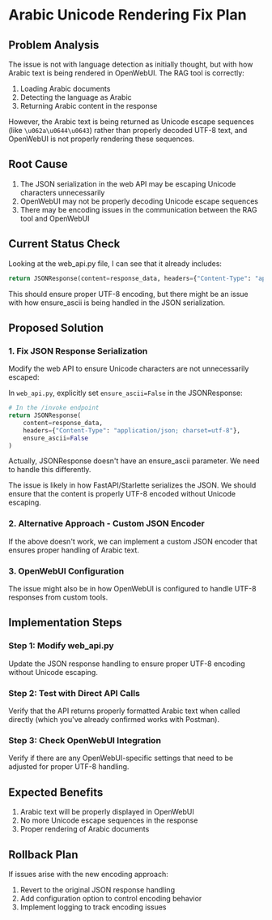 # Arabic Unicode Rendering Fix Plan

## Problem Analysis

The issue is not with language detection as initially thought, but with how Arabic text is being rendered in OpenWebUI. The RAG tool is correctly:

1. Loading Arabic documents
2. Detecting the language as Arabic
3. Returning Arabic content in the response

However, the Arabic text is being returned as Unicode escape sequences (like `\u062a\u0644\u0643`) rather than properly decoded UTF-8 text, and OpenWebUI is not properly rendering these sequences.

## Root Cause

1. The JSON serialization in the web API may be escaping Unicode characters unnecessarily
2. OpenWebUI may not be properly decoding Unicode escape sequences
3. There may be encoding issues in the communication between the RAG tool and OpenWebUI

## Current Status Check

Looking at the web_api.py file, I can see that it already includes:
```python
return JSONResponse(content=response_data, headers={"Content-Type": "application/json; charset=utf-8"})
```

This should ensure proper UTF-8 encoding, but there might be an issue with how ensure_ascii is being handled in the JSON serialization.

## Proposed Solution

### 1. Fix JSON Response Serialization

Modify the web API to ensure Unicode characters are not unnecessarily escaped:

In `web_api.py`, explicitly set `ensure_ascii=False` in the JSONResponse:

```python
# In the /invoke endpoint
return JSONResponse(
    content=response_data, 
    headers={"Content-Type": "application/json; charset=utf-8"},
    ensure_ascii=False
)
```

Actually, JSONResponse doesn't have an ensure_ascii parameter. We need to handle this differently.

The issue is likely in how FastAPI/Starlette serializes the JSON. We should ensure that the content is properly UTF-8 encoded without Unicode escaping.

### 2. Alternative Approach - Custom JSON Encoder

If the above doesn't work, we can implement a custom JSON encoder that ensures proper handling of Arabic text.

### 3. OpenWebUI Configuration

The issue might also be in how OpenWebUI is configured to handle UTF-8 responses from custom tools.

## Implementation Steps

### Step 1: Modify web_api.py

Update the JSON response handling to ensure proper UTF-8 encoding without Unicode escaping.

### Step 2: Test with Direct API Calls

Verify that the API returns properly formatted Arabic text when called directly (which you've already confirmed works with Postman).

### Step 3: Check OpenWebUI Integration

Verify if there are any OpenWebUI-specific settings that need to be adjusted for proper UTF-8 handling.

## Expected Benefits

1. Arabic text will be properly displayed in OpenWebUI
2. No more Unicode escape sequences in the response
3. Proper rendering of Arabic documents

## Rollback Plan

If issues arise with the new encoding approach:
1. Revert to the original JSON response handling
2. Add configuration option to control encoding behavior
3. Implement logging to track encoding issues